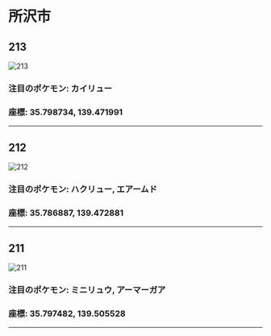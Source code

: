 # 所沢市
## 213
![213](https://local.pokemon.jp/img/p/manhole/aeaf1d2fff879ae33fca2eb1ba4a69e8_l.png "213")
### 注目のポケモン: カイリュー
### 座標: 35.798734, 139.471991
---
## 212
![212](https://local.pokemon.jp/img/p/manhole/5296fd3ea597bbc66ac66444cd22cbf3_l.png "212")
### 注目のポケモン: ハクリュー, エアームド
### 座標: 35.786887, 139.472881
---
## 211
![211](https://local.pokemon.jp/img/p/manhole/f2dfd29ec753fb46d12d81af9736e548_l.png "211")
### 注目のポケモン: ミニリュウ, アーマーガア
### 座標: 35.797482, 139.505528
---